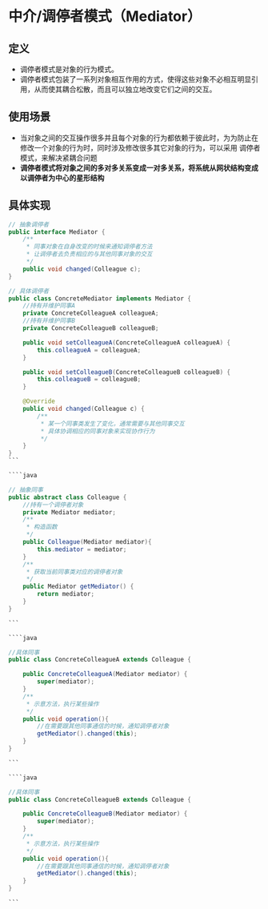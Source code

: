 # 中介/调停者模式（Mediator）

## 定义

- 调停者模式是对象的行为模式。
- 调停者模式包装了一系列对象相互作用的方式，使得这些对象不必相互明显引用，从而使其耦合松散，而且可以独立地改变它们之间的交互。

## 使用场景

- 当对象之间的交互操作很多并且每个对象的行为都依赖于彼此时，为为防止在修改一个对象的行为时，同时涉及修改很多其它对象的行为，可以采用
 调停者模式，来解决紧耦合问题
- **调停者模式将对象之间的多对多关系变成一对多关系，将系统从网状结构变成以调停者为中心的星形结构**

## 具体实现

```java
// 抽象调停者
public interface Mediator {
    /**
     * 同事对象在自身改变的时候来通知调停者方法
     * 让调停者去负责相应的与其他同事对象的交互
     */
    public void changed(Colleague c);
}
```

````java
// 具体调停者
public class ConcreteMediator implements Mediator {
    //持有并维护同事A
    private ConcreteColleagueA colleagueA;
    //持有并维护同事B
    private ConcreteColleagueB colleagueB; 

    public void setColleagueA(ConcreteColleagueA colleagueA) {
        this.colleagueA = colleagueA;
    }

    public void setColleagueB(ConcreteColleagueB colleagueB) {
        this.colleagueB = colleagueB;
    }

    @Override
    public void changed(Colleague c) {
        /**
         * 某一个同事类发生了变化，通常需要与其他同事交互
         * 具体协调相应的同事对象来实现协作行为
         */
    }
}
```

````java

// 抽象同事
public abstract class Colleague {
    //持有一个调停者对象
    private Mediator mediator;
    /**
     * 构造函数
     */
    public Colleague(Mediator mediator){
        this.mediator = mediator;
    }
    /**
     * 获取当前同事类对应的调停者对象
     */
    public Mediator getMediator() {
        return mediator;
    }
}

```

````java

//具体同事
public class ConcreteColleagueA extends Colleague {

    public ConcreteColleagueA(Mediator mediator) {
        super(mediator);
    }
    /**
     * 示意方法，执行某些操作
     */
    public void operation(){
        //在需要跟其他同事通信的时候，通知调停者对象
        getMediator().changed(this);
    }
}

```

````java

//具体同事
public class ConcreteColleagueB extends Colleague {

    public ConcreteColleagueB(Mediator mediator) {
        super(mediator);
    }
    /**
     * 示意方法，执行某些操作
     */
    public void operation(){
        //在需要跟其他同事通信的时候，通知调停者对象
        getMediator().changed(this);
    }
}

```